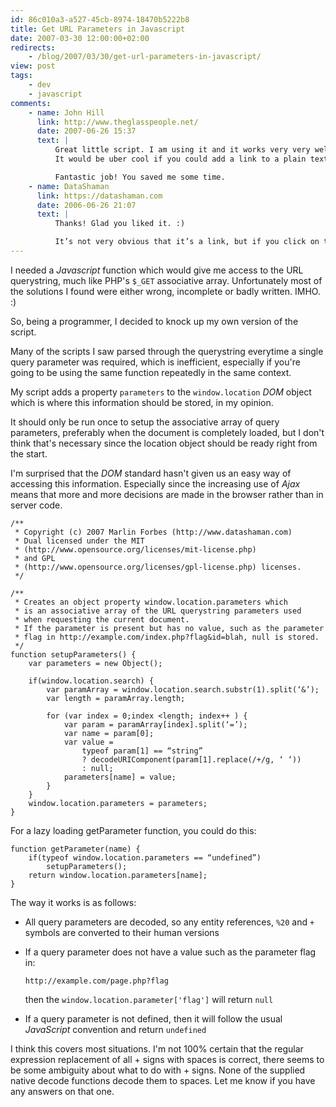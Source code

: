```yaml
---
id: 86c010a3-a527-45cb-8974-18470b5222b8
title: Get URL Parameters in Javascript
date: 2007-03-30 12:00:00+02:00
redirects:
    - /blog/2007/03/30/get-url-parameters-in-javascript/
view: post
tags:
    - dev
    - javascript
comments:
    - name: John Hill
      link: http://www.theglasspeople.net/
      date: 2007-06-26 15:37
      text: |
          Great little script. I am using it and it works very very well!
          It would be uber cool if you could add a link to a plain text version of these functions so that users didn’t have to convert over illegal characters.

          Fantastic job! You saved me some time.
    - name: DataShaman
      link: https://datashaman.com
      date: 2006-06-26 21:07
      text: |
          Thanks! Glad you liked it. :)

          It’s not very obvious that it’s a link, but if you click on the PLAIN TEXT heading above each code block, it converts the block to text, for easy copy and pasting.
---
```


I needed a _Javascript_ function which would give me access to the URL querystring, much like PHP's `$_GET` associative array. Unfortunately most of the solutions I found were either wrong, incomplete or badly written. IMHO. :)

So, being a programmer, I decided to knock up my own version of the script.<!--more-->

Many of the scripts I saw parsed through the querystring everytime a single query parameter was required, which is inefficient, especially if you're going to be using the same function repeatedly in the same context.

My script adds a property `parameters` to the `window.location` _DOM_ object which is where this information should be stored, in my opinion.

It should only be run once to setup the associative array of query parameters, preferably when the document is completely loaded, but I don't think that's necessary since the location object should be ready right from the start.

I'm surprised that the _DOM_ standard hasn't given us an easy way of accessing this information. Especially since the increasing use of _Ajax_ means that more and more decisions are made in the browser rather than in server code.

    /**
     * Copyright (c) 2007 Marlin Forbes (http://www.datashaman.com)
     * Dual licensed under the MIT
     * (http://www.opensource.org/licenses/mit-license.php)
     * and GPL
     * (http://www.opensource.org/licenses/gpl-license.php) licenses.
     */

    /**
     * Creates an object property window.location.parameters which
     * is an associative array of the URL querystring parameters used
     * when requesting the current document.
     * If the parameter is present but has no value, such as the parameter
     * flag in http://example.com/index.php?flag&id=blah, null is stored.
     */
    function setupParameters() {
        var parameters = new Object();

        if(window.location.search) {
            var paramArray = window.location.search.substr(1).split(‘&’);
            var length = paramArray.length;

            for (var index = 0;index <length; index++ ) {
                var param = paramArray[index].split(‘=’);
                var name = param[0];
                var value =
                    typeof param[1] == “string”
                    ? decodeURIComponent(param[1].replace(/+/g, ‘ ‘))
                    : null;
                parameters[name] = value;
            }
        }
        window.location.parameters = parameters;
    }

For a lazy loading getParameter function, you could do this:

    function getParameter(name) {
        if(typeof window.location.parameters == “undefined”)
            setupParameters();
        return window.location.parameters[name];
    }

The way it works is as follows:

-   All query parameters are decoded, so any entity references, `%20` and `+` symbols are converted to their human versions
-   If a query parameter does not have a value such as the parameter flag in:

        http://example.com/page.php?flag

    then the `window.location.parameter['flag']` will return `null`

-   If a query parameter is not defined, then it will follow the usual _JavaScript_ convention and return `undefined`

I think this covers most situations. I'm not 100% certain that the regular expression replacement of all + signs with spaces is correct, there seems to be some ambiguity about what to do with + signs. None of the supplied native decode functions decode them to spaces. Let me know if you have any answers on that one.

